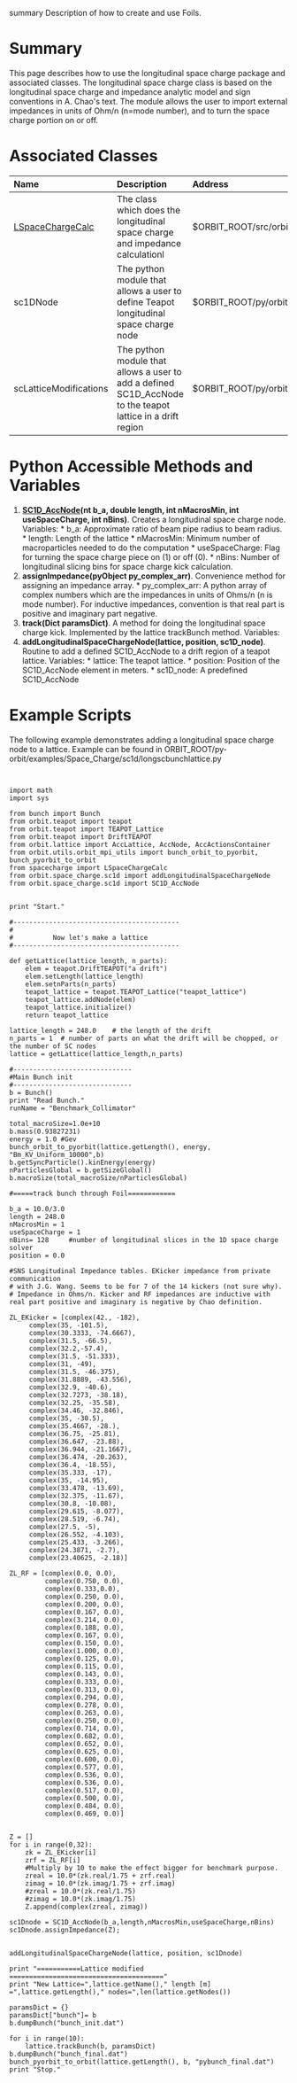 summary Description of how to create and use Foils.

# Summary #

This page describes how to use the longitudinal space charge package and associated classes.  The longitudinal space charge class is based on the longitudinal space charge and impedance analytic model and sign conventions in A. Chao's text.  The module allows the user to import external impedances in units of Ohm/n (n=mode number), and to turn the space charge portion on or off.

# Associated Classes #

| **Name** | **Description** | **Address** |
|:---------|:----------------|:------------|
| [LSpaceChargeCalc](LSpaceChargeCalc.md) | The class which does the longitudinal space charge and impedance calculationl | $ORBIT\_ROOT/src/orbit/spacecharge/ |
| sc1DNode | The python module that allows a user to define Teapot longitudinal space charge node | $ORBIT\_ROOT/py/orbit/space\_charge/ |
| scLatticeModifications | The python module that allows a user to add a defined SC1D\_AccNode to the teapot lattice in a drift region | $ORBIT\_ROOT/py/orbit/space\_charge/ |


# Python Accessible Methods and Variables #
  1. **[SC1D\_AccNode](SC1D_AccNode.md)(nt b\_a, double length, int nMacrosMin, int useSpaceCharge, int nBins)**. Creates a longitudinal space charge node. Variables:
    * b\_a: Approximate ratio of beam pipe radius to beam radius.
    * length: Length of the lattice
    * nMacrosMin: Minimum number of macroparticles needed to do the computation
    * useSpaceCharge: Flag for turning the space charge piece on (1) or off (0).
    * nBins: Number of longitudinal slicing bins for space charge kick calculation.
  1. **assignImpedance(pyObject py\_complex\_arr)**. Convenience method for assigning an impedance array.
    * py\_complex\_arr: A python array of complex numbers which are the impedances in units of Ohms/n (n is mode number). For inductive impedances, convention is that real part is positive and imaginary part negative.
  1. **track(Dict paramsDict)**. A method for doing the longitudinal space charge kick. Implemented by the lattice trackBunch method. Variables:
  1. **addLongitudinalSpaceChargeNode(lattice, position, sc1D\_node)**. Routine to add a defined SC1D\_AccNode to a drift region of a teapot lattice. Variables:
    * lattice: The teapot lattice.
    * position: Position of the SC1D\_AccNode element in meters.
    * sc1D\_node: A predefined SC1D\_AccNode


# Example Scripts #

The following example demonstrates adding a longitudinal space charge node to a lattice.  Example can be found in ORBIT\_ROOT/py-orbit/examples/Space\_Charge/sc1d/longscbunchlattice.py

```


import math
import sys

from bunch import Bunch
from orbit.teapot import teapot
from orbit.teapot import TEAPOT_Lattice
from orbit.teapot import DriftTEAPOT
from orbit.lattice import AccLattice, AccNode, AccActionsContainer
from orbit.utils.orbit_mpi_utils import bunch_orbit_to_pyorbit, bunch_pyorbit_to_orbit
from spacecharge import LSpaceChargeCalc
from orbit.space_charge.sc1d import addLongitudinalSpaceChargeNode	
from orbit.space_charge.sc1d import SC1D_AccNode
	

print "Start."

#------------------------------------------
#
#          Now let's make a lattice
#------------------------------------------

def getLattice(lattice_length, n_parts):
	elem = teapot.DriftTEAPOT("a drift")
	elem.setLength(lattice_length)
	elem.setnParts(n_parts)	
	teapot_lattice = teapot.TEAPOT_Lattice("teapot_lattice")
	teapot_lattice.addNode(elem)
	teapot_lattice.initialize()
	return teapot_lattice

lattice_length = 248.0    # the length of the drift
n_parts = 1  # number of parts on what the drift will be chopped, or the number of SC nodes
lattice = getLattice(lattice_length,n_parts)

#------------------------------
#Main Bunch init
#------------------------------
b = Bunch()
print "Read Bunch."
runName = "Benchmark_Collimator"

total_macroSize=1.0e+10
b.mass(0.93827231)
energy = 1.0 #Gev
bunch_orbit_to_pyorbit(lattice.getLength(), energy, "Bm_KV_Uniform_10000",b)
b.getSyncParticle().kinEnergy(energy)
nParticlesGlobal = b.getSizeGlobal()
b.macroSize(total_macroSize/nParticlesGlobal)

#=====track bunch through Foil============

b_a = 10.0/3.0
length = 248.0
nMacrosMin = 1
useSpaceCharge = 1
nBins= 128     #number of longitudinal slices in the 1D space charge solver
position = 0.0

#SNS Longitudinal Impedance tables. EKicker impedance from private communication
# with J.G. Wang. Seems to be for 7 of the 14 kickers (not sure why).  
# Impedance in Ohms/n. Kicker and RF impedances are inductive with real part positive and imaginary is negative by Chao definition. 

ZL_EKicker = [complex(42., -182),
	 complex(35, -101.5), 
	 complex(30.3333, -74.6667), 
	 complex(31.5, -66.5),
	 complex(32.2,-57.4), 
	 complex(31.5, -51.333), 
	 complex(31, -49), 
	 complex(31.5, -46.375),
	 complex(31.8889, -43.556), 
	 complex(32.9, -40.6), 
	 complex(32.7273, -38.18),
	 complex(32.25, -35.58),
	 complex(34.46, -32.846),
	 complex(35, -30.5),
	 complex(35.4667, -28.),
	 complex(36.75, -25.81),
	 complex(36.647, -23.88),
	 complex(36.944, -21.1667),
	 complex(36.474, -20.263),
	 complex(36.4, -18.55),
	 complex(35.333, -17),
	 complex(35, -14.95),
	 complex(33.478, -13.69),
	 complex(32.375, -11.67),
	 complex(30.8, -10.08),
	 complex(29.615, -8.077),
	 complex(28.519, -6.74),
	 complex(27.5, -5),
	 complex(26.552, -4.103),
	 complex(25.433, -3.266),
	 complex(24.3871, -2.7),
	 complex(23.40625, -2.18)]

ZL_RF = [complex(0.0, 0.0),
		 complex(0.750, 0.0), 
		 complex(0.333,0.0),
		 complex(0.250, 0.0),
		 complex(0.200, 0.0),
		 complex(0.167, 0.0),
		 complex(3.214, 0.0),
		 complex(0.188, 0.0),
		 complex(0.167, 0.0),
		 complex(0.150, 0.0),
		 complex(1.000, 0.0),
		 complex(0.125, 0.0),
		 complex(0.115, 0.0),
		 complex(0.143, 0.0),
		 complex(0.333, 0.0),
		 complex(0.313, 0.0),
		 complex(0.294, 0.0),
		 complex(0.278, 0.0),
		 complex(0.263, 0.0),
		 complex(0.250, 0.0),
		 complex(0.714, 0.0),
		 complex(0.682, 0.0),
		 complex(0.652, 0.0),
		 complex(0.625, 0.0),
		 complex(0.600, 0.0),
		 complex(0.577, 0.0),
		 complex(0.536, 0.0),
		 complex(0.536, 0.0),
		 complex(0.517, 0.0),
		 complex(0.500, 0.0),
		 complex(0.484, 0.0),
		 complex(0.469, 0.0)]
			 

Z = []
for i in range(0,32):
	zk = ZL_EKicker[i]
	zrf = ZL_RF[i]
	#Multiply by 10 to make the effect bigger for benchmark purpose.
	zreal = 10.0*(zk.real/1.75 + zrf.real)
	zimag = 10.0*(zk.imag/1.75 + zrf.imag)
	#zreal = 10.0*(zk.real/1.75)
	#zimag = 10.0*(zk.imag/1.75)
	Z.append(complex(zreal, zimag))

sc1Dnode = SC1D_AccNode(b_a,length,nMacrosMin,useSpaceCharge,nBins)
sc1Dnode.assignImpedance(Z);


addLongitudinalSpaceChargeNode(lattice, position, sc1Dnode)

print "===========Lattice modified ======================================="
print "New Lattice=",lattice.getName()," length [m] =",lattice.getLength()," nodes=",len(lattice.getNodes())

paramsDict = {}
paramsDict["bunch"]= b
b.dumpBunch("bunch_init.dat")

for i in range(10):
	lattice.trackBunch(b, paramsDict)
b.dumpBunch("bunch_final.dat")
bunch_pyorbit_to_orbit(lattice.getLength(), b, "pybunch_final.dat")
print "Stop."


```